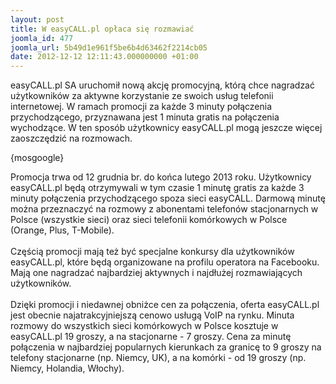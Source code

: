 ```yaml
---
layout: post
title: W easyCALL.pl opłaca się rozmawiać
joomla_id: 477
joomla_url: 5b49d1e961f5be6b4d63462f2214cb05
date: 2012-12-12 12:11:43.000000000 +01:00
---
```

easyCALL.pl SA uruchomił nową akcję promocyjną, kt&oacute;rą chce nagradzać użytkownik&oacute;w za aktywne korzystanie ze swoich usług telefonii internetowej. W ramach promocji za każde 3 minuty połączenia przychodzącego, przyznawana jest 1 minuta gratis na połączenia wychodzące. W ten spos&oacute;b użytkownicy easyCALL.pl mogą jeszcze więcej zaoszczędzić na rozmowach.<p>{mosgoogle}</p><p>Promocja trwa od 12 grudnia br. do końca lutego 2013 roku. Użytkownicy easyCALL.pl będą otrzymywali w tym czasie 1 minutę gratis za każde 3 minuty połączenia przychodzącego spoza sieci easyCALL. Darmową minutę można przeznaczyć na rozmowy z abonentami telefon&oacute;w stacjonarnych w Polsce (wszystkie sieci) oraz sieci telefonii kom&oacute;rkowych w Polsce (Orange, Plus, T-Mobile).<br />&nbsp;<br />Częścią promocji mają też być specjalne konkursy dla użytkownik&oacute;w easyCALL.pl, kt&oacute;re będą organizowane na profilu operatora na Facebooku. Mają one nagradzać najbardziej aktywnych i najdłużej rozmawiających użytkownik&oacute;w.<br />&nbsp;<br />Dzięki promocji i niedawnej obniżce cen za połączenia, oferta easyCALL.pl jest obecnie najatrakcyjniejszą cenowo usługą VoIP na rynku. Minuta rozmowy do wszystkich sieci kom&oacute;rkowych w Polsce kosztuje w easyCALL.pl 19 groszy, a na stacjonarne - 7 groszy. Cena za minutę połączenia w najbardziej popularnych kierunkach za granicę to 9 groszy na telefony stacjonarne (np. Niemcy, UK), a na kom&oacute;rki - od 19 groszy (np. Niemcy, Holandia, Włochy).</p>
